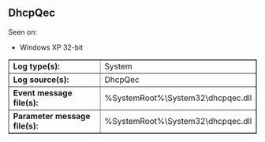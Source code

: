 ## DhcpQec

Seen on:
* Windows XP 32-bit

<table border="1" class="docutils">
  <tbody>
    <tr>
      <td><b>Log type(s):</b></td>
      <td>System</td>
    </tr>
    <tr>
      <td><b>Log source(s):</b></td>
      <td>DhcpQec</td>
    </tr>
    <tr>
      <td><b>Event message file(s):</b></td>
      <td>%SystemRoot%\System32\dhcpqec.dll</td>
    </tr>
    <tr>
      <td><b>Parameter message file(s):</b></td>
      <td>%SystemRoot%\System32\dhcpqec.dll</td>
    </tr>
  </tbody>
</table>

&nbsp;

